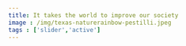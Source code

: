 ```yaml
---
title: It takes the world to improve our society
image : /img/texas-naturerainbow-pestilli.jpeg
tags : ['slider','active']
---
```

